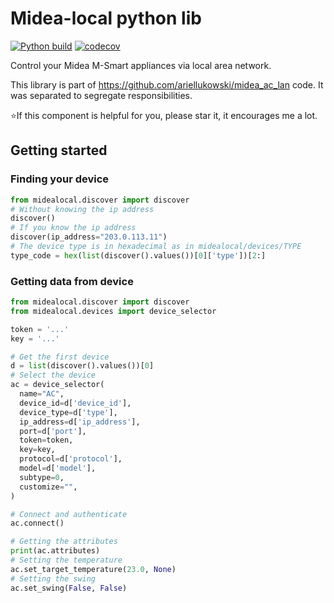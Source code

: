 # Midea-local python lib

[![Python build](https://github.com/rokam/midea-local/actions/workflows/python-build.yml/badge.svg)](https://github.com/rokam/midea-local/actions/workflows/python-build.yml)
[![codecov](https://codecov.io/github/rokam/midea-local/graph/badge.svg?token=8V0C1T2GJA)](https://codecov.io/github/rokam/midea-local)

Control your Midea M-Smart appliances via local area network.

This library is part of https://github.com/ariellukowski/midea_ac_lan code. It was separated to segregate responsibilities.

⭐If this component is helpful for you, please star it, it encourages me a lot.

## Getting started

### Finding your device

```python
from midealocal.discover import discover
# Without knowing the ip address
discover()
# If you know the ip address
discover(ip_address="203.0.113.11")
# The device type is in hexadecimal as in midealocal/devices/TYPE
type_code = hex(list(discover().values())[0]['type'])[2:]
```

### Getting data from device

```python
from midealocal.discover import discover
from midealocal.devices import device_selector

token = '...'
key = '...'

# Get the first device
d = list(discover().values())[0]
# Select the device
ac = device_selector(
  name="AC",
  device_id=d['device_id'],
  device_type=d['type'],
  ip_address=d['ip_address'],
  port=d['port'],
  token=token,
  key=key,
  protocol=d['protocol'],
  model=d['model'],
  subtype=0,
  customize="",
)

# Connect and authenticate
ac.connect()

# Getting the attributes
print(ac.attributes)
# Setting the temperature
ac.set_target_temperature(23.0, None)
# Setting the swing
ac.set_swing(False, False)
```
